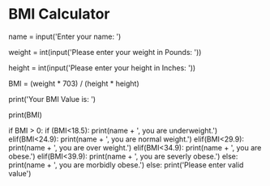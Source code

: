 # BMI Calculator 

name = input('Enter your name: ')

weight = int(input('Please enter your weight in Pounds: '))

height = int(input('Please enter your height in Inches: '))

BMI = (weight * 703) / (height * height)

print('Your BMI Value is: ')

print(BMI)

if BMI > 0:
    if (BMI<18.5):
        print(name + ', you are underweight.')
    elif(BMI<24.9):
        print(name + ', you are normal weight.')
    elif(BMI<29.9):
        print(name + ', you are over weight.')
    elif(BMI<34.9):
        print(name + ', you are obese.')
    elif(BMI<39.9):
        print(name + ', you are severly obese.')
    else:
        print(name + ', you are morbidly obese.')
else:
    print('Please enter valid value')
